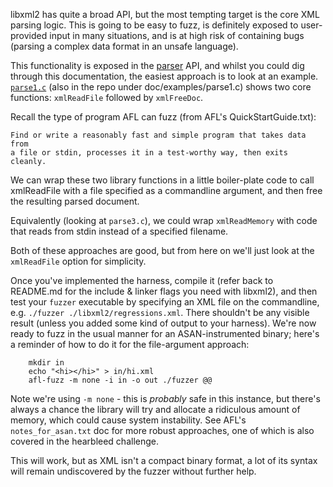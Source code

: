 libxml2 has quite a broad API, but the most tempting target is the core XML parsing logic. This is going to be easy to fuzz, is definitely exposed to user-provided input in many situations, and is at high risk of containing bugs (parsing a complex data format in an unsafe language).

This functionality is exposed in the [parser](http://xmlsoft.org/html/libxml-parser.html) API, and whilst you could dig through this documentation, the easiest approach is to look at an example. [`parse1.c`](http://xmlsoft.org/examples/parse1.c) (also in the repo under doc/examples/parse1.c) shows two core functions: `xmlReadFile` followed by `xmlFreeDoc`.

Recall the type of program AFL can fuzz (from AFL's QuickStartGuide.txt):

    Find or write a reasonably fast and simple program that takes data from
    a file or stdin, processes it in a test-worthy way, then exits cleanly.

We can wrap these two library functions in a little boiler-plate code to call xmlReadFile with a file specified as a commandline argument, and then free the resulting parsed document.

Equivalently (looking at `parse3.c`), we could wrap `xmlReadMemory` with code that reads from stdin instead of a specified filename.

Both of these approaches are good, but from here on we'll just look at the `xmlReadFile` option for simplicity.

Once you've implemented the harness, compile it (refer back to README.md for the include & linker flags you need with libxml2), and then test your `fuzzer` executable by specifying an XML file on the commandline, e.g. `./fuzzer ./libxml2/regressions.xml`. There shouldn't be any visible result (unless you added some kind of output to your harness). We're now ready to fuzz in the usual manner for an ASAN-instrumented binary; here's a reminder of how to do it for the file-argument approach:

```shell
    mkdir in
    echo "<hi></hi>" > in/hi.xml
    afl-fuzz -m none -i in -o out ./fuzzer @@
```

Note we're using `-m none` - this is _probably_ safe in this instance, but there's always a chance the library will try and allocate a ridiculous amount of memory, which could cause system instability. See AFL's `notes_for_asan.txt` doc for more robust approaches, one of which is also covered in the hearbleed challenge.

This will work, but as XML isn't a compact binary format, a lot of its syntax will remain undiscovered by the fuzzer without further help.